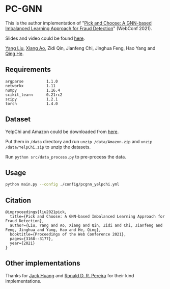 # PC-GNN

This is the author implementation of "[Pick and Choose: A GNN-based Imbalanced Learning Approach for Fraud Detection](https://dl.acm.org/doi/abs/10.1145/3442381.3449989)" (WebConf 2021).

Slides and video could be found [here](https://ponderly.github.io/).

[Yang Liu](https://ponderly.github.io/), [Xiang Ao](https://aoxaustin.github.io/), Zidi Qin, Jianfeng Chi, Jinghua Feng, Hao Yang and [Qing He](http://people.ucas.ac.cn/~heqing?language=en). 

## Requirements

```
argparse          1.1.0
networkx          1.11
numpy             1.16.4
scikit_learn      0.21rc2
scipy             1.2.1
torch             1.4.0
```

## Dataset

YelpChi and Amazon could be downloaded from [here](https://github.com/YingtongDou/CARE-GNN/tree/master/data).

Put them in `/data` directory and run `unzip /data/Amazon.zip` and `unzip /data/YelpChi.zip` to unzip the datasets.

Run `python src/data_process.py` to pre-process the data.

## Usage

```sh
python main.py --config ./config/pcgnn_yelpchi.yml
```

## Citation

```
@inproceedings{liu2021pick,
  title={Pick and Choose: A GNN-based Imbalanced Learning Approach for Fraud Detection},
  author={Liu, Yang and Ao, Xiang and Qin, Zidi and Chi, Jianfeng and Feng, Jinghua and Yang, Hao and He, Qing},
  booktitle={Proceedings of the Web Conference 2021},
  pages={3168--3177},
  year={2021}
}
```

## Other implementations

Thanks for [Jack Huang](https://github.com/f26401004/PC-GNN) and [Ronald D. R. Pereira](https://github.com/ronaldpereira/pick-and-choose-gnn) for their kind implementations.